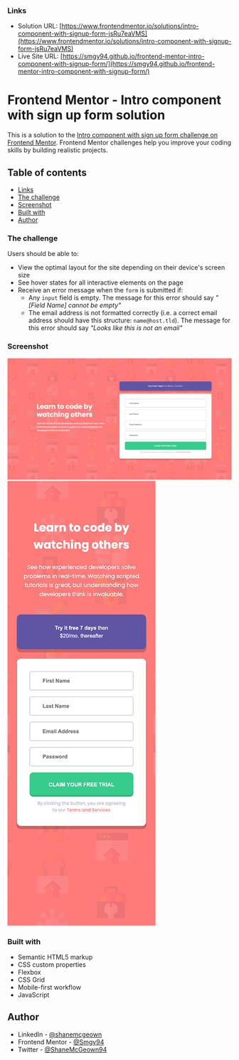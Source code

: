 ### Links

- Solution URL: [https://www.frontendmentor.io/solutions/intro-component-with-signup-form-jsRu7eaVMS](https://www.frontendmentor.io/solutions/intro-component-with-signup-form-jsRu7eaVMS)
- Live Site URL: [https://smgy94.github.io/frontend-mentor-intro-component-with-signup-form/](https://smgy94.github.io/frontend-mentor-intro-component-with-signup-form/)

# Frontend Mentor - Intro component with sign up form solution

This is a solution to the [Intro component with sign up form challenge on Frontend Mentor](https://www.frontendmentor.io/challenges/intro-component-with-signup-form-5cf91bd49edda32581d28fd1). Frontend Mentor challenges help you improve your coding skills by building realistic projects.

## Table of contents

- [Links](#links)
- [The challenge](#the-challenge)
- [Screenshot](#screenshot)
- [Built with](#built-with)
- [Author](#author)

### The challenge

Users should be able to:

- View the optimal layout for the site depending on their device's screen size
- See hover states for all interactive elements on the page
- Receive an error message when the `form` is submitted if:
  - Any `input` field is empty. The message for this error should say _"[Field Name] cannot be empty"_
  - The email address is not formatted correctly (i.e. a correct email address should have this structure: `name@host.tld`). The message for this error should say _"Looks like this is not an email"_

### Screenshot

![](.//design/screenshot-01.png)
![](.//design/screenshot-02.png)

### Built with

- Semantic HTML5 markup
- CSS custom properties
- Flexbox
- CSS Grid
- Mobile-first workflow
- JavaScript

## Author

- LinkedIn - [@shanemcgeown](https://www.linkedin.com/in/shanemcgeown/)
- Frontend Mentor - [@Smgy94](https://www.frontendmentor.io/profile/Smgy94)
- Twitter - [@ShaneMcGeown94](https://twitter.com/ShaneMcGeown94)
